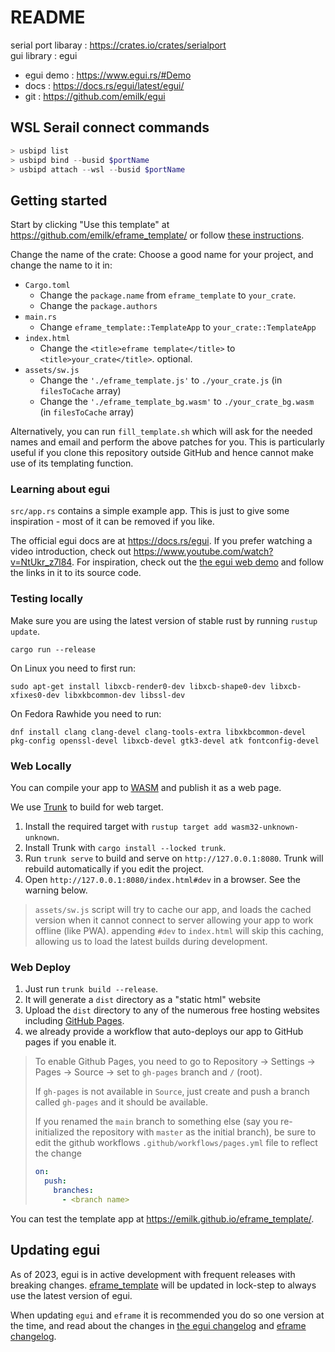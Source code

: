 # README

serial port libaray : https://crates.io/crates/serialport  
gui library : egui
 - egui demo : https://www.egui.rs/#Demo
 - docs : https://docs.rs/egui/latest/egui/
 - git : https://github.com/emilk/egui


## WSL Serail connect commands
``` powershell
> usbipd list
> usbipd bind --busid $portName
> usbipd attach --wsl --busid $portName
 ```


## Getting started

Start by clicking "Use this template" at https://github.com/emilk/eframe_template/ or follow [these instructions](https://docs.github.com/en/free-pro-team@latest/github/creating-cloning-and-archiving-repositories/creating-a-repository-from-a-template).

Change the name of the crate: Choose a good name for your project, and change the name to it in:
* `Cargo.toml`
    * Change the `package.name` from `eframe_template` to `your_crate`.
    * Change the `package.authors`
* `main.rs`
    * Change `eframe_template::TemplateApp` to `your_crate::TemplateApp`
* `index.html`
    * Change the `<title>eframe template</title>` to `<title>your_crate</title>`. optional.
* `assets/sw.js`
  * Change the `'./eframe_template.js'` to `./your_crate.js` (in `filesToCache` array)
  * Change the `'./eframe_template_bg.wasm'` to `./your_crate_bg.wasm` (in `filesToCache` array)

Alternatively, you can run `fill_template.sh` which will ask for the needed names and email and perform the above patches for you. This is particularly useful if you clone this repository outside GitHub and hence cannot make use of its
templating function.

### Learning about egui

`src/app.rs` contains a simple example app. This is just to give some inspiration - most of it can be removed if you like.

The official egui docs are at <https://docs.rs/egui>. If you prefer watching a video introduction, check out <https://www.youtube.com/watch?v=NtUkr_z7l84>. For inspiration, check out the [the egui web demo](https://emilk.github.io/egui/index.html) and follow the links in it to its source code.

### Testing locally

Make sure you are using the latest version of stable rust by running `rustup update`.

`cargo run --release`

On Linux you need to first run:

`sudo apt-get install libxcb-render0-dev libxcb-shape0-dev libxcb-xfixes0-dev libxkbcommon-dev libssl-dev`

On Fedora Rawhide you need to run:

`dnf install clang clang-devel clang-tools-extra libxkbcommon-devel pkg-config openssl-devel libxcb-devel gtk3-devel atk fontconfig-devel`

### Web Locally

You can compile your app to [WASM](https://en.wikipedia.org/wiki/WebAssembly) and publish it as a web page.

We use [Trunk](https://trunkrs.dev/) to build for web target.
1. Install the required target with `rustup target add wasm32-unknown-unknown`.
2. Install Trunk with `cargo install --locked trunk`.
3. Run `trunk serve` to build and serve on `http://127.0.0.1:8080`. Trunk will rebuild automatically if you edit the project.
4. Open `http://127.0.0.1:8080/index.html#dev` in a browser. See the warning below.

> `assets/sw.js` script will try to cache our app, and loads the cached version when it cannot connect to server allowing your app to work offline (like PWA).
> appending `#dev` to `index.html` will skip this caching, allowing us to load the latest builds during development.

### Web Deploy
1. Just run `trunk build --release`.
2. It will generate a `dist` directory as a "static html" website
3. Upload the `dist` directory to any of the numerous free hosting websites including [GitHub Pages](https://docs.github.com/en/free-pro-team@latest/github/working-with-github-pages/configuring-a-publishing-source-for-your-github-pages-site).
4. we already provide a workflow that auto-deploys our app to GitHub pages if you enable it.
> To enable Github Pages, you need to go to Repository -> Settings -> Pages -> Source -> set to `gh-pages` branch and `/` (root).
>
> If `gh-pages` is not available in `Source`, just create and push a branch called `gh-pages` and it should be available.
>
> If you renamed the `main` branch to something else (say you re-initialized the repository with `master` as the initial branch), be sure to edit the github workflows `.github/workflows/pages.yml` file to reflect the change
> ```yml
> on:
>   push:
>     branches:
>       - <branch name>
> ```

You can test the template app at <https://emilk.github.io/eframe_template/>.

## Updating egui

As of 2023, egui is in active development with frequent releases with breaking changes. [eframe_template](https://github.com/emilk/eframe_template/) will be updated in lock-step to always use the latest version of egui.

When updating `egui` and `eframe` it is recommended you do so one version at the time, and read about the changes in [the egui changelog](https://github.com/emilk/egui/blob/master/CHANGELOG.md) and [eframe changelog](https://github.com/emilk/egui/blob/master/crates/eframe/CHANGELOG.md).
